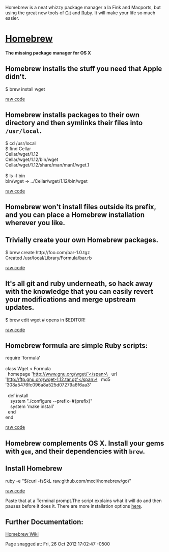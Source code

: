 <div id="wikitext">

<span id="excerpt"></span> Homebrew is a neat whizzy package manager a
la Fink and Macports, but using the great new tools of
[Git](http://wiki.tamouse.org?n=Technology.Git?action=print) and
[Ruby](http://wiki.tamouse.org?n=Technology.Ruby?action=print). It will
make your life so much easier. <span id="excerptend"></span>

<div class="vspace">

</div>

<div class="round lrindent quote">

[Homebrew](http://mxcl.github.com:80/)
======================================

**The missing package manager for OS X**

<div class="vspace">

</div>

Homebrew installs the stuff you need that Apple didn't.
-------------------------------------------------------

<div id="sourceblock1" class="sourceblock">

<div class="sourceblocktext">

<div class="bash">

<span class="co4">\$ </span>brew <span class="kw2">install</span> <span
class="kw2">wget</span>

</div>

</div>

<div class="sourceblocklink">

[raw
code](http://wiki.tamouse.org?n=Technology.OSXHomeBrew?action=sourceblock&num=1)

</div>

</div>

<div class="vspace">

</div>

Homebrew installs packages to their own directory and then symlinks their files into `/usr/local`.
--------------------------------------------------------------------------------------------------

<div id="sourceblock2" class="sourceblock">

<div class="sourceblocktext">

<div class="bash">

\$ <span class="kw3">cd</span> <span class="sy0">/</span>usr<span
class="sy0">/</span><span class="kw3">local</span>\
 \$ <span class="kw2">find</span> Cellar\
 Cellar<span class="sy0">/</span>wget<span class="sy0">/</span><span
class="nu0">1.12</span>\
 Cellar<span class="sy0">/</span>wget<span class="sy0">/</span><span
class="nu0">1.12</span><span class="sy0">/</span>bin<span
class="sy0">/</span><span class="kw2">wget</span>\
 Cellar<span class="sy0">/</span>wget<span class="sy0">/</span><span
class="nu0">1.12</span><span class="sy0">/</span>share<span
class="sy0">/</span>man<span class="sy0">/</span>man1<span
class="sy0">/</span>wget.1\
\
 \$ <span class="kw2">ls</span> <span class="re5">-l</span> bin\
 bin<span class="sy0">/</span><span class="kw2">wget</span> -<span
class="sy0">\></span> ..<span class="sy0">/</span>Cellar<span
class="sy0">/</span>wget<span class="sy0">/</span><span
class="nu0">1.12</span><span class="sy0">/</span>bin<span
class="sy0">/</span><span class="kw2">wget</span>

</div>

</div>

<div class="sourceblocklink">

[raw
code](http://wiki.tamouse.org?n=Technology.OSXHomeBrew?action=sourceblock&num=2)

</div>

</div>

<div class="vspace">

</div>

Homebrew won't install files outside its prefix, and you can place a Homebrew installation wherever you like.
-------------------------------------------------------------------------------------------------------------

Trivially create your own Homebrew packages.
--------------------------------------------

<div id="sourceblock3" class="sourceblock">

<div class="sourceblocktext">

<div class="bash">

\$ brew create http:<span class="sy0">//</span>foo.com<span
class="sy0">/</span>bar-<span class="nu0">1.0</span>.tgz\
 Created <span class="sy0">/</span>usr<span
class="sy0">/</span>local<span class="sy0">/</span>Library<span
class="sy0">/</span>Formula<span class="sy0">/</span>bar.rb

</div>

</div>

<div class="sourceblocklink">

[raw
code](http://wiki.tamouse.org?n=Technology.OSXHomeBrew?action=sourceblock&num=3)

</div>

</div>

<div class="vspace">

</div>

It's all git and ruby underneath, so hack away with the knowledge that you can easily revert your modifications and merge upstream updates.
-------------------------------------------------------------------------------------------------------------------------------------------

<div id="sourceblock4" class="sourceblock">

<div class="sourceblocktext">

<div class="bash">

<span class="co4">\$ </span>brew edit <span class="kw2">wget</span>
<span class="co0">\# opens in \$EDITOR!</span>

</div>

</div>

<div class="sourceblocklink">

[raw
code](http://wiki.tamouse.org?n=Technology.OSXHomeBrew?action=sourceblock&num=4)

</div>

</div>

<div class="vspace">

</div>

Homebrew formula are simple Ruby scripts:
-----------------------------------------

<div id="sourceblock5" class="sourceblock">

<div class="sourceblocktext">

<div class="ruby">

<span class="kw3">require</span> <span class="st0">'formula'</span>\
\
 <span class="kw1">class</span> Wget <span class="sy0">\<</span>
Formula\
   homepage <span class="st0">'http://www.gnu.org/wget/'</span>\
   url <span class="st0">'http://ftp.gnu.org/wget-1.12.tar.gz'</span>\
   md5 <span class="st0">'308a5476fc096a8a525d07279a6f6aa3'</span>\
\
   <span class="kw1">def</span> install\
     <span class="kw3">system</span> <span
class="st0">"./configure --prefix=\#{prefix}"</span>\
     <span class="kw3">system</span> <span class="st0">'make
install'</span>\
   <span class="kw1">end</span>\
 <span class="kw1">end</span>

</div>

</div>

<div class="sourceblocklink">

[raw
code](http://wiki.tamouse.org?n=Technology.OSXHomeBrew?action=sourceblock&num=5)

</div>

</div>

<div class="vspace">

</div>

Homebrew complements OS X. Install your gems with `gem`, and their dependencies with `brew`.
--------------------------------------------------------------------------------------------

Install Homebrew
----------------

<div id="sourceblock6" class="sourceblock">

<div class="sourceblocktext">

<div class="bash">

ruby <span class="re5">-e</span> <span class="st0">"<span
class="es4">\$(curl -fsSkL
raw.github.com/mxcl/homebrew/go)</span>"</span>

</div>

</div>

<div class="sourceblocklink">

[raw
code](http://wiki.tamouse.org?n=Technology.OSXHomeBrew?action=sourceblock&num=6)

</div>

</div>

Paste that at a Terminal prompt.The script explains what it will do and
then pauses before it does it. There are more installation options
[here](https://github.com/mxcl/homebrew/wiki/Installation).

<div class="vspace">

</div>

Further Documentation:
----------------------

[Homebrew Wiki](https://github.com/mxcl/homebrew/wiki)

<div class="vspace">

</div>

</div>

<div class="vspace">

</div>

<div style="display: none;">

Summary: **The missing package manager for OS X** Tags: saved page,
homebrew, brew, packages, package manager, tools, osx Source:
<http://mxcl.github.com/homebrew/> Parent: (Technology.)OSX includeme:
[Technology.OSX](http://wiki.tamouse.org?n=Technology.OSX?action=print)
Categories:[Articles](http://wiki.tamouse.org?n=Category.Articles),[Links](http://wiki.tamouse.org?n=Category.Links),[Tools](http://wiki.tamouse.org?n=Category.Tools)

</div>

Page snagged at: Fri, 26 Oct 2012 17:02:47 -0500

</div>
